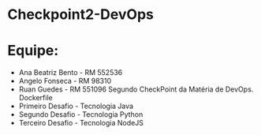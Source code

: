 # Checkpoint2-DevOps
# Equipe:
- Ana Beatriz Bento - RM 552536
- Angelo Fonseca - RM 98310
- Ruan Guedes - RM 551096
Segundo CheckPoint da Matéria de DevOps.
Dockerfile
- Primeiro Desafio - Tecnologia Java
- Segundo Desafio - Tecnologia Python
- Terceiro Desafio - Tecnologia NodeJS

